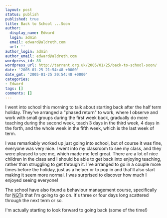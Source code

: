 ```yaml
---
layout: post
status: publish
published: true
title: Back to School ...Soon
author:
  display_name: Edward
  login: admin
  email: edward@aldreth.com
  url: ''
author_login: admin
author_email: edward@aldreth.com
wordpress_id: 88
wordpress_url: http://tarrant.org.uk/2005/01/25/back-to-school-soon/
date: '2005-01-25 21:54:48 +0000'
date_gmt: '2005-01-25 20:54:48 +0000'
categories:
- Edward
tags: []
comments: []
---
```


I went into school this morning to talk about starting back after the
half term holiday. They\'ve arranged a \"phased return\" to work, where
I observe and work with small groups during the first week back,
gradually do more teaching during the second week, teach 3 days in the
third week, 4 days in the forth, and the whole week in the fifth week,
which is the last week of term.

I was remarkably worked up just going into school, but of course it was
fine, everyone was very nice. I went into my classroom to see my class,
and they were pleased to see me, which made me feel great. There are a
lot of nice children in the class and I should be able to get back into
enjoying teaching, rather than struggling to get through it. I\'ve
arranged to go in a couple more times before the holiday, just as a
helper or to pop in and that\'ll also start making it seem more normal.
I was surprised to discover how much I enjoyed seeing everyone!

The school have also found a behaviour management course, specifically
for <abbr title="Newly Qualified Teacher">NQT</abbr>s that I\'m going to
go on. It\'s three or four days long scattered through the next term or
so.

I\'m actually starting to look forward to going back (some of the time!)

